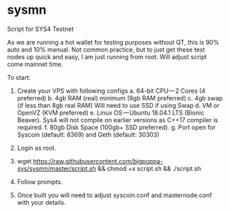 # sysmn
Script for SYS4 Testnet

As we are running a hot wallet for testing purposes without QT, this is 90% auto and 10% manual. Not common practice, but to just get these test nodes up quick and easy, I am just running from root. Will adjust script come mainnet time.

To start:
1. Create your VPS with following configs
    a. 64-bit CPU — 2 Cores (4 preferred)
    b. 4gb RAM (real) minimum (8gb RAM preferred)
    c. 4gb swap (if less than 8gb real RAM) Will need to use SSD if using Swap
    d. VM or OpenVZ (KVM preferred)
    e. Linux OS — Ubuntu 18.04.1 LTS (Bionic Beaver). Sys4 will not compile on earlier versions as C++17 compiler is required.
    f. 80gb Disk Space (100gb+ SSD preferred).
    g. Port open for Syscoin (default: 8369) and Geth (default: 30303)

2. Login as root.
3. wget https://raw.githubusercontent.com/bigpoppa-sys/sysmn/master/script.sh  && chmod +x script.sh && ./script.sh
6. Follow prompts.
7. Once built you will need to adjust syscoin.conf and masternode.conf with your details.
